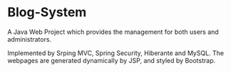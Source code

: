 # Blog-System
A Java Web Project which provides the management for both users and administrators.

Implemented by Srping MVC, Spring Security, Hiberante and MySQL. The webpages are generated dynamically by JSP, and styled by Bootstrap.
